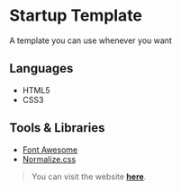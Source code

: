 <h1>Startup Template</h1>
<p>A template you can use whenever you want</p>

<h2>Languages</h2>
<ul>
    <li>HTML5</li>
    <li>CSS3</li>
</ul>

<h2>Tools & Libraries</h2>
<ul>
    <li><a href="https://fontawesome.com/">Font Awesome</a></li>
    <li><a href="https://necolas.github.io/normalize.css/">Normalize.css</a></li>
</ul>

<blockquote>You can visit the website <a href="https://startup-template1.netlify.app/"><b>here</b></a>.</blockquote>